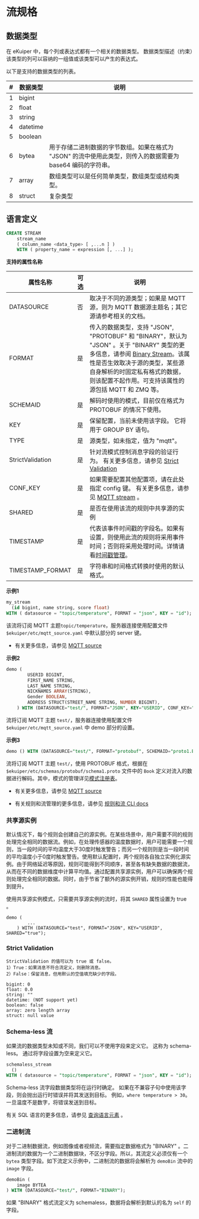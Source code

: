 # 流规格

## 数据类型



在 eKuiper 中，每个列或表达式都有一个相关的数据类型。 数据类型描述（约束）该类型的列可以容纳的一组值或该类型可以产生的表达式。

以下是支持的数据类型的列表。

| #   | 数据类型     | 说明                                                             |
|-----|----------|----------------------------------------------------------------|
| 1   | bigint   |                                                                |
| 2   | float    |                                                                |
| 3   | string   |                                                                |
| 4   | datetime |                                                                |
| 5   | boolean  |                                                                |
| 6   | bytea    | 用于存储二进制数据的字节数组。如果在格式为 "JSON" 的流中使用此类型，则传入的数据需要为 base64 编码的字符串。 |
| 7   | array    | 数组类型可以是任何简单类型，数组类型或结构类型。                                       |
| 8   | struct   | 复杂类型                                                           |

## 语言定义

```sql
CREATE STREAM   
    stream_name   
    ( column_name <data_type> [ ,...n ] )
    WITH ( property_name = expression [, ...] );
```

**支持的属性名称**

| 属性名称             | 可选  | 说明                                                                                                                                                                      |
|------------------|-----|-------------------------------------------------------------------------------------------------------------------------------------------------------------------------|
| DATASOURCE       | 否   | 取决于不同的源类型；如果是 MQTT 源，则为 MQTT 数据源主题名；其它源请参考相关的文档。                                                                                                                        |
| FORMAT           | 是   | 传入的数据类型，支持 "JSON", "PROTOBUF" 和 "BINARY"，默认为 "JSON" 。关于 "BINARY" 类型的更多信息，请参阅 [Binary Stream](#二进制流)。该属性是否生效取决于源的类型，某些源自身解析的时固定私有格式的数据，则该配置不起作用。可支持该属性的源包括 MQTT 和 ZMQ 等。 |
| SCHEMAID         | 是   | 解码时使用的模式，目前仅在格式为 PROTOBUF 的情况下使用。                                                                                                                                       |
| KEY              | 是   | 保留配置，当前未使用该字段。 它将用于 GROUP BY 语句。                                                                                                                                        |
| TYPE             | 是   | 源类型，如未指定，值为 "mqtt"。                                                                                                                                                     |
| StrictValidation | 是   | 针对流模式控制消息字段的验证行为。 有关更多信息，请参见 [Strict Validation](#strict-validation)                                                                                                    |
| CONF_KEY         | 是   | 如果需要配置其他配置项，请在此处指定 config 键。 有关更多信息，请参见 [MQTT stream](../rules/sources/builtin/mqtt.md) 。                                                                               |
| SHARED           | 是   | 是否在使用该流的规则中共享源的实例                                                                                                                                                       |
| TIMESTAMP        | 是   | 代表该事件时间戳的字段名。如果有设置，则使用此流的规则将采用事件时间；否则将采用处理时间。详情请看[时间戳管理](./windows.md#时间戳管理)。                                                                                           |
| TIMESTAMP_FORMAT | 是   | 字符串和时间格式转换时使用的默认格式。                                                                                                                                                     |

**示例1**

```sql
my_stream 
  (id bigint, name string, score float)
WITH ( datasource = "topic/temperature", FORMAT = "json", KEY = "id");
```

该流将订阅 MQTT 主题`topic/temperature`，服务器连接使用配置文件`$ekuiper/etc/mqtt_source.yaml` 中默认部分的 server 键。

- 有关更多信息，请参见 [MQTT source](../rules/sources/builtin/mqtt.md) 

**示例2**

```sql
demo (
		USERID BIGINT,
		FIRST_NAME STRING,
		LAST_NAME STRING,
		NICKNAMES ARRAY(STRING),
		Gender BOOLEAN,
		ADDRESS STRUCT(STREET_NAME STRING, NUMBER BIGINT),
	) WITH (DATASOURCE="test/", FORMAT="JSON", KEY="USERID", CONF_KEY="demo");
```

 流将订阅 MQTT 主题 `test/`，服务器连接使用配置文件`$ekuiper/etc/mqtt_source.yaml` 中 demo 部分的设置。

**示例3**

```sql
demo () WITH (DATASOURCE="test/", FORMAT="protobuf", SCHEMAID="proto1.Book");
```

流将订阅 MQTT 主题 `test/`，使用 PROTOBUF 格式，根据在 `$ekuiper/etc/schemas/protobuf/schema1.proto` 文件中的 `Book` 定义对流入的数据进行解码。其中，模式的管理详见[模式注册表](../rules/codecs.md#模式)。

- 有关更多信息，请参见 [MQTT source](../rules/sources/builtin/mqtt.md) 

- 有关规则和流管理的更多信息，请参见 [规则和流 CLI docs](../operation/cli/overview.md) 

### 共享源实例

默认情况下，每个规则会创建自己的源实例。在某些场景中，用户需要不同的规则处理完全相同的数据流。例如，在处理传感器的温度数据时，用户可能需要一个规则，当一段时间的平均温度大于30度时触发警告；而另一个规则则是当一段时间的平均温度小于0度时触发警告。使用默认配置时，两个规则各自独立实例化源实例。由于网络延迟等原因，规则可能得到不同顺序，甚至各有缺失数据的数据流，从而在不同的数据维度中计算平均值。通过配置共享源实例，用户可以确保两个规则处理完全相同的数据。同时，由于节省了额外的源实例开销，规则的性能也能得到提升。

使用共享源实例模式，只需要共享源实例的流时，将其 `SHARED` 属性设置为 true 。

```
demo (
		...
	) WITH (DATASOURCE="test", FORMAT="JSON", KEY="USERID", SHARED="true");
```

### Strict Validation

```
StrictValidation 的值可以为 true 或 false。
1）True：如果消息不符合流定义，则删除消息。
2）False：保留消息，但用默认的空值填充缺少的字段。

bigint: 0
float: 0.0
string: ""
datetime: (NOT support yet)
boolean: false
array: zero length array
struct: null value
```

### Schema-less 流

如果流的数据类型未知或不同，我们可以不使用字段来定义它。 这称为 schema-less。 通过将字段设置为空来定义它。

```sql
schemaless_stream 
  ()
WITH ( datasource = "topic/temperature", FORMAT = "json", KEY = "id");
```

Schema-less 流字段数据类型将在运行时确定。 如果在不兼容子句中使用该字段，则会抛出运行时错误并将其发送到目标。 例如，`where temperature > 30`。 一旦温度不是数字，将错误发送到目标。

有关 SQL 语言的更多信息，请参见 [查询语言元素](query_language_elements.md) 。

### 二进制流

对于二进制数据流，例如图像或者视频流，需要指定数据格式为 "BINARY" 。二进制流的数据为一个二进制数据块，不区分字段。所以，其流定义必须仅有一个 `bytea` 类型字段。如下流定义示例中，二进制流的数据将会解析为 `demoBin` 流中的 `image` 字段。

```sql
demoBin (
	image BYTEA
) WITH (DATASOURCE="test/", FORMAT="BINARY");
```

如果 "BINARY" 格式流定义为 schemaless，数据将会解析到默认的名为 `self` 的字段。
